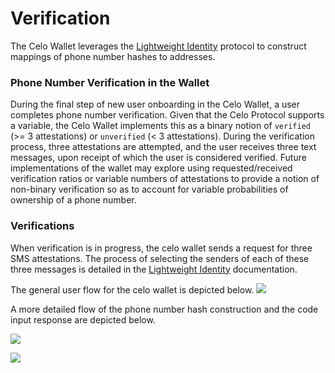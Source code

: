 # Verification

The Celo Wallet leverages the [Lightweight Identity](../../protocol/identity/) protocol to construct mappings of phone number hashes to addresses.

### Phone Number Verification in the Wallet

During the final step of new user onboarding in the Celo Wallet, a user completes phone number verification. Given that the Celo Protocol supports a variable, the Celo Wallet implements this as a binary notion of `verified` \(&gt;= 3 attestations\) or `unverified` \(&lt; 3 attestations\). During the verification process, three attestations are attempted, and the user receives three text messages, upon receipt of which the user is considered verified. Future implementations of the wallet may explore using requested/received verification ratios or variable numbers of attestations to provide a notion of non-binary verification so as to account for variable probabilities of ownership of a phone number.

### Verifications

When verification is in progress, the celo wallet sends a request for three SMS attestations. The process of selecting the senders of each of these three messages is detailed in the [Lightweight Identity](../../protocol/identity/) documentation.

The general user flow for the celo wallet is depicted below.
![](https://storage.googleapis.com/celo-website/Verification%20Flow.jpg)

A more detailed flow of the phone number hash construction and the code input response are depicted below.

![](https://storage.googleapis.com/celo-website/Get%20Phone%20Number%20Hash%20Details%20Flow.jpg)

![](https://storage.googleapis.com/celo-website/Wait%20SMS%20and%20Complete%20Attestation%20Flow%20(1).jpg)

